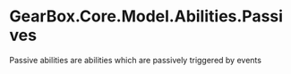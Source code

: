 # GearBox.Core.Model.Abilities.Passives
Passive abilities are abilities which are passively triggered by events
